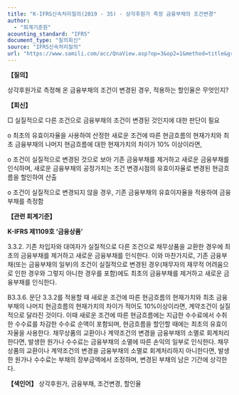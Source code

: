 ```yaml
---
title: "K-IFRS신속처리질의(2019 - 35) - 상각후원가 측정 금융부채의 조건변경"
author:
  - "회계기준원"
acounting_standard: "IFRS"
document_type: "질의회신"
source: "IFRS신속처리질의"
url: "https://www.samili.com/acc/QnaView.asp?op=3&op2=1&method=title&group=2124-15;1&orgcode=3&searchword=&page=40&code=K%2DIFRS%EC%8B%A0%EC%86%8D%EC%B2%98%EB%A6%AC%EC%A7%88%EC%9D%98%2D35%3A201903"
---
```

**【질의】**

  

상각후원가로 측정해 온 금융부채의 조건이 변경된 경우, 적용하는 할인율은 무엇인지?

  
  

**【회신】**

  

□ 실질적으로 다른 조건으로 금융부채의 조건이 변경된 것인지에 대한 판단이 필요

  

o 최초의 유효이자율을 사용하여 산정한 새로운 조건에 따른 현금흐름의 현재가치와 최초 금융부채의 나머지 현금흐름에 대한 현재가치의 차이가 10% 이상이라면,

  

o 조건이 실질적으로 변경된 것으로 보아 기존 금융부채를 제거하고 새로운 금융부채를 인식하며, 새로운 금융부채의 공정가치는 조건 변경시점의 유효이자율로 변경된 현금흐름을 할인하여 산출

  

o 조건이 실질적으로 변경되지 않을 경우, 기존 금융부채의 유효이자율을 적용하여 금융부채를 측정함

  
  

**【관련 회계기준】**

  

**K-IFRS 제1109호 ‘금융상품’**

  

3.3.2. 기존 차입자와 대여자가 실질적으로 다른 조건으로 채무상품을 교환한 경우에 최초의 금융부채를 제거하고 새로운 금융부채를 인식한다. 이와 마찬가지로, 기존 금융부채(또는 금융부채의 일부)의 조건이 실질적으로 변경된 경우(채무자의 재무적 어려움으로 인한 경우와 그렇지 아니한 경우를 포함)에도 최초의 금융부채를 제거하고 새로운 금융부채를 인식한다.

  

B3.3.6. 문단 3.3.2를 적용할 때 새로운 조건에 따른 현금흐름의 현재가치와 최초 금융부채의 나머지 현금흐름의 현재가치의 차이가 적어도 10%이상이라면, 계약조건이 실질적으로 달라진 것이다. 이때 새로운 조건에 따른 현금흐름에는 지급한 수수료에서 수취한 수수료를 차감한 수수료 순액이 포함되며, 현금흐름을 할인할 때에는 최초의 유효이자율을 사용한다. 채무상품의 교환이나 계약조건의 변경을 금융부채의 소멸로 회계처리한다면, 발생한 원가나 수수료는 금융부채의 소멸에 따른 손익의 일부로 인식한다. 채무상품의 교환이나 계약조건의 변경을 금융부채의 소멸로 회계처리하지 아니한다면, 발생한 원가나 수수료는 부채의 장부금액에서 조정하며, 변경된 부채의 남은 기간에 상각한다.

  
  

**【색인어】** 상각후원가, 금융부채, 조건변경, 할인율

